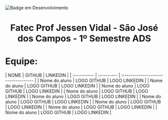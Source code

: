 ![Badge em Desenvolvimento](http://img.shields.io/static/v1?label=STATUS&message=EM%20DESENVOLVIMENTO&color=ff6600&style=for-the-badge)
<h1 align="center">Fatec Prof Jessen Vidal - São José dos Campos - 1º Semestre ADS</h1>
<div>
  <h1>Equipe: </h1>

</div>
| NOME   | GITHUB       | LINKEDIN                           |
| :---------- | :--------- | :---------------------------------- |
| Nome do aluno | LOGO GITHUB | LOGO LINKEDIN |
| Nome do aluno | LOGO GITHUB | LOGO LINKEDIN |
| Nome do aluno | LOGO GITHUB | LOGO LINKEDIN |
| Nome do aluno | LOGO GITHUB | LOGO LINKEDIN |
| Nome do aluno | LOGO GITHUB | LOGO LINKEDIN |
| Nome do aluno | LOGO GITHUB | LOGO LINKEDIN |
| Nome do aluno | LOGO GITHUB | LOGO LINKEDIN |
| Nome do aluno | LOGO GITHUB | LOGO LINKEDIN |
| Nome do aluno | LOGO GITHUB | LOGO LINKEDIN |
